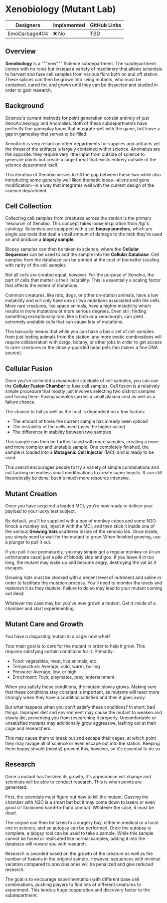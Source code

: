 # Xenobiology (Mutant Lab)

| Designers     | Implemented | GitHub Links |
|---------------|-------------|--------------|
| EmoGarbage404 | :x: No      | TBD          |

## Overview

**Xenobiology** is a """new""" Science subdepartment. 
The subdepartment comes with no roles but instead a variety of machinery that allows scientists to harvest and fuse cell samples from various flora both on and off station.
These splices can then be grown into living mutants, who must be contained, cared for, and grown until they can be dissected and studied in order to gain research.

## Background

Science's current methods for point generation consist entirely of just XenoArcheology and Anomalies. 
Both of these subdepartments have perfectly fine gameplay loops that integrate well with the game, but leave a gap in gameplay that serves to be filled.

XenoArch is very reliant on other departments for supplies and artifacts yet the threat of the artifacts is largely contained within science.
Anomalies are the opposite: they require very little input from outside of science to generate points but create a large threat that exists entirely outside of the science department itself. 

This iteration of Xenobio serves to fill the gap between these two while also introducing some generally well liked thematic ideas--aliens and gene modification--in a way that integrates well with the current design of the science department.

## Cell Collection

Collecting cell samples from creatures across the station is the primary 'resource' of Xenobio.
This concept takes loose inspiration from /tg/'s cytology.
Scientists are equipped with a set **biopsy punches**, which are single use tools that deal a small amount of damage to the mob they're used on and produce a **biopsy sample**.

Biopsy samples can then be taken to science, where the **Cellular Sequencer** can be used to add the sample into the **Cellular Database**.
Cell samples from the database can be printed at the cost of biomatter (scaling with rarity of the cell sample).

Not all cells are created equal, however. 
For the purpose of Xenobio, the part of cells that matter is their instability.
This is essentially a scaling factor that affects the extent of mutations.

Common creatures, like rats, dogs, or other on-station animals, have a low instability and will only have one or two mutations associated with the cells.
More rare creatures, like space animals, have a higher instability which results in more mutations of more serious degrees.
Even still, finding something exceptionally rare, like a blob or a xenomorph, can yield extremely unstable cells that can cause lots of mutations.

This basically means that while you can have a basic set of cell samples from just looting animals from the station, any more exotic combinations will require collaboration with cargo, botany, or other jobs in order to get access to rarer creatures or the closely-guarded head pets (Ian makes a fine DNA source).

## Cellular Fusion
Once you've collected a reasonable stockpile of cell samples, you can use the **Cellular Fusion Chamber** to fuse cell samples.
Cell fusion is a relatively simple procedure that mostly just involves selecting two distinct samples and fusing them.
Fusing samples carries a small plasma cost as well as a failure chance.

The chance to fail as well as the cost is dependent on a few factors:
- The amount of times the current sample has already been spliced
- The instability of the cells used (uses the higher value)
- The difference in stability between two samples

This sample can then be further fused with more samples, creating a more and more complex and unstable sample.
One completely finished, the sample is loaded into a **Mutagenic Cell Injector** (MCI) and is ready to be used.

This overall encourages people to try a variety of simple combinations and not tacking on endless small modifications to create super beasts.
It can still theoretically be done, but it's much more resource intensive.

## Mutant Creation
Once you have acquired a loaded MCI, you're now ready to deliver your payload to your lucky test subject.

By default, you'll be supplied with a box of monkey cubes and some N2O. 
Knock a monkey out, inject it with the MCI, and then stick it inside one of the various **Growing Vats** scattered inside of the xenobio lab.
Once inside, you simply need to wait for the mutant to grow.
When finished growing, use a plunger to pull it out.

If you pull it out prematurely, you may simply get a regular monkey or (in an unfortunate case) just a pile of bloody slop and goo. 
If you leave it in too long, the mutant may wake up and become angry, destroying the vat as it escapes.

Growing Vats must be stocked with a decent level of nutriment and saline in order to facilitate the mutation process. 
You'll need to monitor the levels and replenish it as they deplete.
Failure to do so may lead to your mutant coming out dead.

Whatever the case may be: you've now grown a mutant.
Get it inside of a chamber and start experimenting.

## Mutant Care and Growth
You have a disgusting mutant in a cage: now what?

Your main goal is to care for the mutant in order to help it grow.
This requires satisfying certain conditions for it. Primarily:
- Food: vegetables, meat, live animals, etc.
- Temperature: Average, cold, warm, boiling
- Pressure: Average, low, or high
- Enrichment: Toys, playmates, prey, entertainment.

When you satisfy these conditions, the mutant slowly grows.
Making sure that these conditions stay constant is important, as mutants will react more strongly when they have a condition satisfied and then it goes away.

But what happens when you don't satisfy these conditions?
In short: bad things.
Improper diet and environment may cause the mutant to weaken and slowly die, preventing you from researching it properly.
Uncomfortable or unsatisfied mutants may additionally grow aggressive, lashing out at their cage and researchers.

This may cause them to break out and escape their cages, at which point they may ravage all of science or even escape out into the station.
Keeping them happy should (mostly) prevent this, however, so it's essential to do so.

## Research
Once a mutant has finished its growth, it's appearance will change and scientists will be able to conduct research.
This is when points are generated.

First, the scientists must figure out how to kill the mutant.
Gassing the chamber with N2O is a smart bet but it may come down to lasers or even good ol' fashioned hand-to-hand combat.
Whatever the case, it must be dead.

The corpse can then be taken to a surgery bay, either in medical or a local one in science, and an autopsy can be performed.
Once the autopsy is complete, a biopsy tool can be used to take a sample.
While this sample cannot be fused or replicated like normal samples, adding it into the database will reward you with research.  

Research is awarded based on the growth of the creature as well as the number of fusions in the original sample.
However, sequences with minimal variation compared to previous ones will be penalized and give reduced research.

The goal is to encourage experimentation with different base cell combinations, pushing players to find lots of different creatures to experiment.
This lends a huge cooperation and discovery factor to the subdepartment.